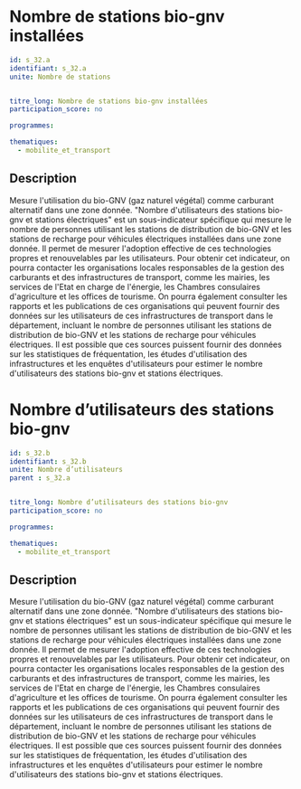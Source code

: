# Nombre de stations bio-gnv installées

```yaml
id: s_32.a
identifiant: s_32.a
unite: Nombre de stations


titre_long: Nombre de stations bio-gnv installées
participation_score: no

programmes:

thematiques:
  - mobilite_et_transport
```
## Description
Mesure l'utilisation du bio-GNV (gaz naturel végétal) comme carburant alternatif dans une zone donnée. "Nombre d'utilisateurs des stations bio-gnv et stations électriques" est un sous-indicateur spécifique qui mesure le nombre de personnes utilisant les stations de distribution de bio-GNV et les stations de recharge pour véhicules électriques installées dans une zone donnée. Il permet de mesurer l'adoption effective de ces technologies propres et renouvelables par les utilisateurs. Pour obtenir cet indicateur, on pourra contacter les organisations locales responsables de la gestion des carburants et des infrastructures de transport, comme les mairies, les services de l'Etat en charge de l'énergie, les Chambres consulaires d'agriculture et les offices de tourisme. On pourra également consulter les rapports et les publications de ces organisations qui peuvent fournir des données sur les utilisateurs de ces infrastructures de transport dans le département, incluant le nombre de personnes utilisant les stations de distribution de bio-GNV et les stations de recharge pour véhicules électriques. Il est possible que ces sources puissent fournir des données sur les statistiques de fréquentation, les études d'utilisation des infrastructures et les enquêtes d'utilisateurs pour estimer le nombre d'utilisateurs des stations bio-gnv et stations électriques.


# Nombre d’utilisateurs des stations bio-gnv

```yaml
id: s_32.b
identifiant: s_32.b
unite: Nombre d’utilisateurs
parent : s_32.a


titre_long: Nombre d’utilisateurs des stations bio-gnv
participation_score: no

programmes:

thematiques:
  - mobilite_et_transport
```
## Description
Mesure l'utilisation du bio-GNV (gaz naturel végétal) comme carburant alternatif dans une zone donnée. "Nombre d'utilisateurs des stations bio-gnv et stations électriques" est un sous-indicateur spécifique qui mesure le nombre de personnes utilisant les stations de distribution de bio-GNV et les stations de recharge pour véhicules électriques installées dans une zone donnée. Il permet de mesurer l'adoption effective de ces technologies propres et renouvelables par les utilisateurs. Pour obtenir cet indicateur, on pourra contacter les organisations locales responsables de la gestion des carburants et des infrastructures de transport, comme les mairies, les services de l'Etat en charge de l'énergie, les Chambres consulaires d'agriculture et les offices de tourisme. On pourra également consulter les rapports et les publications de ces organisations qui peuvent fournir des données sur les utilisateurs de ces infrastructures de transport dans le département, incluant le nombre de personnes utilisant les stations de distribution de bio-GNV et les stations de recharge pour véhicules électriques. Il est possible que ces sources puissent fournir des données sur les statistiques de fréquentation, les études d'utilisation des infrastructures et les enquêtes d'utilisateurs pour estimer le nombre d'utilisateurs des stations bio-gnv et stations électriques.
